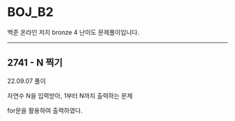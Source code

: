 # BOJ_B2
백준 온라인 저지 bronze 4 난이도 문제풀이입니다.

---

## 2741 - N 찍기

22.09.07 풀이

자연수 N을 입력받아, 1부터 N까지 출력하는 문제

for문을 활용하여 출력하였다.